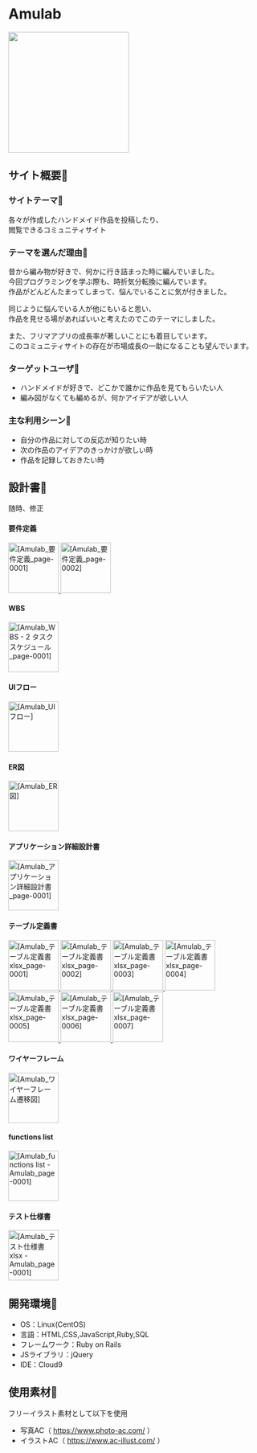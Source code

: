 # Amulab
<img src="https://github.com/myf2ar10/Amulab/assets/141298495/e5c77992-0fd1-4838-8f9a-63619964e12b" width="240"><!--https://github.com/myf2ar10/Amulab/assets/141298495/36b95fe1-b039-4043-837c-40ace51fbf23 https://github.com/myf2ar10/amulab/assets/141298495/82f8066a-8657-4f3e-b5f7-f803393ff640-->

## サイト概要🌈

### サイトテーマ🧶
各々が作成したハンドメイド作品を投稿したり、<br>
閲覧できるコミュニティサイト

### テーマを選んだ理由💫
昔から編み物が好きで、何かに行き詰まった時に編んでいました。<br>
今回プログラミングを学ぶ際も、時折気分転換に編んでいます。<br>
作品がどんどんたまってしまって、悩んでいることに気が付きました。

同じように悩んでいる人が他にもいると思い、<br>
作品を見せる場があればいいと考えたのでこのテーマにしました。

また、フリマアプリの成長率が著しいことにも着目しています。<br>
このコミュニティサイトの存在が市場成長の一助になることも望んでいます。

### ターゲットユーザ👀
- ハンドメイドが好きで、どこかで誰かに作品を見てもらいたい人
- 編み図がなくても編めるが、何かアイデアが欲しい人

### 主な利用シーン👏
- 自分の作品に対しての反応が知りたい時
- 次の作品のアイデアのきっかけが欲しい時
- 作品を記録しておきたい時

## 設計書📝
随時、修正

#### 要件定義
<a href="https://github.com/myf2ar10/Amulab/assets/141298495/8429b3b1-070d-4b3e-be8a-376a55fe4560">
<img src="https://github.com/myf2ar10/Amulab/assets/141298495/8429b3b1-070d-4b3e-be8a-376a55fe4560" alt="[Amulab_要件定義_page-0001]" width="100">
</a>
<a href="https://github.com/myf2ar10/Amulab/assets/141298495/28db561f-0802-4339-b19b-12d1bd2d0543">
<img src="https://github.com/myf2ar10/Amulab/assets/141298495/28db561f-0802-4339-b19b-12d1bd2d0543" alt="[Amulab_要件定義_page-0002]" width="100">
</a>

#### WBS
<a href="https://github.com/myf2ar10/Amulab/assets/141298495/d87044dc-c7a8-4842-8311-a852913b21dd">
<img src="https://github.com/myf2ar10/Amulab/assets/141298495/d87044dc-c7a8-4842-8311-a852913b21dd" alt="[Amulab_WBS - 2 タスクスケジュール_page-0001]" width="100">
</a>

#### UIフロー
<a href="https://github.com/myf2ar10/Amulab/assets/141298495/98610e77-d9ed-4786-b4dc-8e9b166134cf">
<img src="https://github.com/myf2ar10/Amulab/assets/141298495/98610e77-d9ed-4786-b4dc-8e9b166134cf" alt="[Amulab_UIフロー]" width="100">
</a>

#### ER図
<a href="https://github.com/myf2ar10/Amulab/assets/141298495/e3ac7771-27a7-4e5a-b4f9-a22907894550">
<img src="https://github.com/myf2ar10/Amulab/assets/141298495/e3ac7771-27a7-4e5a-b4f9-a22907894550" alt="[Amulab_ER図]" width="100">
</a>

#### アプリケーション詳細設計書
<a href="https://github.com/myf2ar10/Amulab/assets/141298495/6c45614f-7a88-40ff-b379-ac0866fabc0d">
<img src="https://github.com/myf2ar10/Amulab/assets/141298495/6c45614f-7a88-40ff-b379-ac0866fabc0d" alt="[Amulab_アプリケーション詳細設計書_page-0001]" width="100">
</a>

#### テーブル定義書
<a href="https://github.com/myf2ar10/Amulab/assets/141298495/fac9737b-8541-4e09-92d3-100cf633404e">
<img src="https://github.com/myf2ar10/Amulab/assets/141298495/fac9737b-8541-4e09-92d3-100cf633404e" alt="[Amulab_テーブル定義書 xlsx_page-0001]" width="100">
</a>
<a href="https://github.com/myf2ar10/Amulab/assets/141298495/ab332368-bd61-49ac-ae4d-2433a74b6cfa">
<img src="https://github.com/myf2ar10/Amulab/assets/141298495/ab332368-bd61-49ac-ae4d-2433a74b6cfa" alt="[Amulab_テーブル定義書 xlsx_page-0002]" width="100">
</a>
<a href="https://github.com/myf2ar10/Amulab/assets/141298495/4c8b6a14-783c-40aa-9045-524a42cd017f">
<img src="https://github.com/myf2ar10/Amulab/assets/141298495/4c8b6a14-783c-40aa-9045-524a42cd017f" alt="[Amulab_テーブル定義書 xlsx_page-0003]" width="100">
</a>
<a href="https://github.com/myf2ar10/Amulab/assets/141298495/63b5f7ce-6ef7-4ef4-894a-f1512696d002">
<img src="https://github.com/myf2ar10/Amulab/assets/141298495/63b5f7ce-6ef7-4ef4-894a-f1512696d002" alt="[Amulab_テーブル定義書 xlsx_page-0004]" width="100">
</a>
<a href="https://github.com/myf2ar10/Amulab/assets/141298495/77ba6df3-88c6-4fd9-a2aa-88a5aab62889">
<img src="https://github.com/myf2ar10/Amulab/assets/141298495/77ba6df3-88c6-4fd9-a2aa-88a5aab62889" alt="[Amulab_テーブル定義書 xlsx_page-0005]" width="100">
</a>
<a href="https://github.com/myf2ar10/Amulab/assets/141298495/0abba066-213a-4100-a3fb-645bff7130d3">
<img src="https://github.com/myf2ar10/Amulab/assets/141298495/0abba066-213a-4100-a3fb-645bff7130d3" alt="[Amulab_テーブル定義書 xlsx_page-0006]" width="100">
</a>
<a href="https://github.com/myf2ar10/Amulab/assets/141298495/2a91f835-349d-4855-b0e8-841e90466728">
<img src="https://github.com/myf2ar10/Amulab/assets/141298495/2a91f835-349d-4855-b0e8-841e90466728" alt="[Amulab_テーブル定義書 xlsx_page-0007]" width="100">
</a>

#### ワイヤーフレーム
<a href="https://github.com/myf2ar10/Amulab/assets/141298495/50bb91db-824d-49e6-a607-75184491b983">
<img src="https://github.com/myf2ar10/Amulab/assets/141298495/50bb91db-824d-49e6-a607-75184491b983" alt="[Amulab_ワイヤーフレーム遷移図]" width="100">
</a>

#### functions list
<a href="https://github.com/myf2ar10/Amulab/assets/141298495/52877512-e863-4a05-b816-3d724a06ee98">
<img src="https://github.com/myf2ar10/Amulab/assets/141298495/52877512-e863-4a05-b816-3d724a06ee98" alt="[Amulab_functions list - Amulab_page-0001]" width="100">
</a>

#### テスト仕様書
<a href="https://github.com/myf2ar10/Amulab/assets/141298495/291d4f30-1187-4186-94a4-fea2f3d1e225">
<img src="https://github.com/myf2ar10/Amulab/assets/141298495/291d4f30-1187-4186-94a4-fea2f3d1e225" alt="[Amulab_テスト仕様書 xlsx - Amulab_page-0001]" width="100">
</a>

## 開発環境🌱
- OS：Linux(CentOS)
- 言語：HTML,CSS,JavaScript,Ruby,SQL
- フレームワーク：Ruby on Rails
- JSライブラリ：jQuery
- IDE：Cloud9

## 使用素材🌷
フリーイラスト素材として以下を使用
- 写真AC（ https://www.photo-ac.com/ ）
- イラストAC（ https://www.ac-illust.com/ ）
